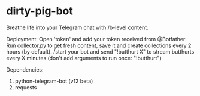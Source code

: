 # dirty-pig-bot
Breathe life into your Telegram chat with /b-level content.

Deployment:
Open 'token' and add your token received from @Botfather
Run collector.py to get fresh content, save it and create collections every 2 hours (by default).
/start your bot and send "!butthurt X" to stream butthurts every X minutes (don't add arguments to run once: "!butthurt")

Dependencies:

1. python-telegram-bot (v12 beta)
2. requests
